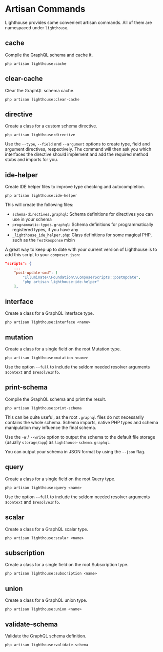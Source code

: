 # Artisan Commands

Lighthouse provides some convenient artisan commands. All of them
are namespaced under `lighthouse`.

## cache

Compile the GraphQL schema and cache it.

    php artisan lighthouse:cache

## clear-cache

Clear the GraphQL schema cache.

    php artisan lighthouse:clear-cache

## directive

Create a class for a custom schema directive.

    php artisan lighthouse:directive

Use the `--type`, `--field` and `--argument` options to create type, field and
argument directives, respectively. The command will then ask you which
interfaces the directive should implement and add the required method stubs and
imports for you.

## ide-helper

Create IDE helper files to improve type checking and autocompletion.

    php artisan lighthouse:ide-helper

This will create the following files:

- `schema-directives.graphql`: Schema definitions for directives you can use in your schema
- `programmatic-types.graphql`: Schema definitions for programmatically registered types, if you have any
- `_lighthouse_ide_helper.php`: Class definitions for some magical PHP, such as the `TestResponse` mixin

A great way to keep up to date with your current version of Lighthouse
is to add this script to your `composer.json`:

```json
"scripts": {
    ...
    "post-update-cmd": [
        "Illuminate\\Foundation\\ComposerScripts::postUpdate",
        "php artisan lighthouse:ide-helper"
    ],
```

## interface

Create a class for a GraphQL interface type.

    php artisan lighthouse:interface <name>

## mutation

Create a class for a single field on the root Mutation type.

    php artisan lighthouse:mutation <name>

Use the option `--full` to include the seldom needed resolver arguments `$context` and `$resolveInfo`.

## print-schema

Compile the GraphQL schema and print the result.

    php artisan lighthouse:print-schema

This can be quite useful, as the root `.graphql` files do not necessarily
contains the whole schema. Schema imports, native PHP types and schema manipulation
may influence the final schema.

Use the `-W` / `--write` option to output the schema to the default file storage
(usually `storage/app`) as `lighthouse-schema.graphql`.

You can output your schema in JSON format by using the `--json` flag.

## query

Create a class for a single field on the root Query type.

    php artisan lighthouse:query <name>

Use the option `--full` to include the seldom needed resolver arguments `$context` and `$resolveInfo`.

## scalar

Create a class for a GraphQL scalar type.

    php artisan lighthouse:scalar <name>

## subscription

Create a class for a single field on the root Subscription type.

    php artisan lighthouse:subscription <name>

## union

Create a class for a GraphQL union type.

    php artisan lighthouse:union <name>

## validate-schema

Validate the GraphQL schema definition.

    php artisan lighthouse:validate-schema
